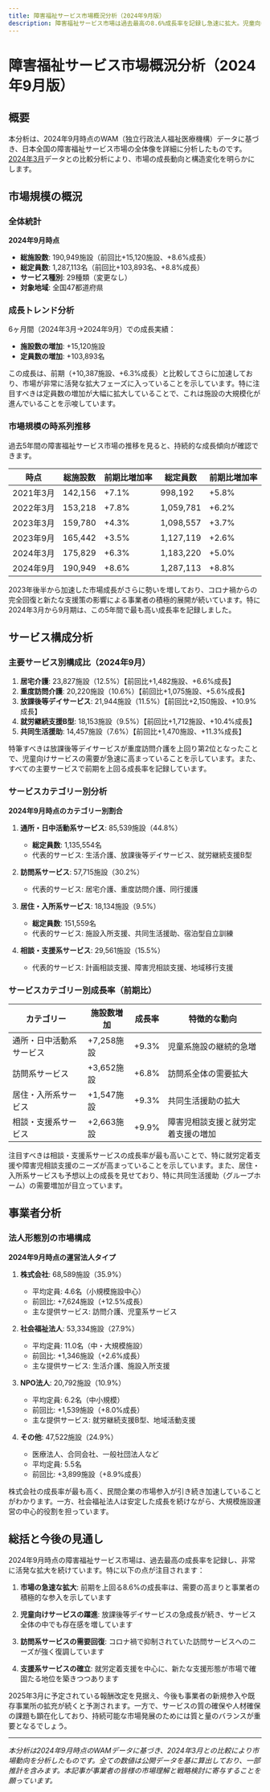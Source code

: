 ```yaml
---
title: 障害福祉サービス市場概況分析（2024年9月版）
description: 障害福祉サービス市場は過去最高の8.6%成長率を記録し急速に拡大。児童向けサービスの躍進が続き、訪問系サービスのニーズも強く復調。株式会社の成長率が最も高く(+10.1%)、民間企業の参入が加速。2025年3月の報酬改定を見据え引き続き市場拡大が予測されるが、サービスの質と量のバランスが今後の課題に。
---
```


# 障害福祉サービス市場概況分析（2024年9月版）

## 概要

本分析は、2024年9月時点のWAM（独立行政法人福祉医療機構）データに基づき、日本全国の障害福祉サービス市場の全体像を詳細に分析したものです。[2024年3月](/articles/202403/01-market-overview)データとの比較分析により、市場の成長動向と構造変化を明らかにします。

## 市場規模の概況

### 全体統計

**2024年9月時点**
- **総施設数**: 190,949施設（前回比+15,120施設、+8.6%成長）
- **総定員数**: 1,287,113名（前回比+103,893名、+8.8%成長）
- **サービス種別**: 29種類（変更なし）
- **対象地域**: 全国47都道府県

### 成長トレンド分析

6ヶ月間（2024年3月→2024年9月）での成長実績：

- **施設数の増加**: +15,120施設
- **定員数の増加**: +103,893名

この成長は、前期（+10,387施設、+6.3%成長）と比較してさらに加速しており、市場が非常に活発な拡大フェーズに入っていることを示しています。特に注目すべきは定員数の増加が大幅に拡大していることで、これは施設の大規模化が進んでいることを示唆しています。

### 市場規模の時系列推移

過去5年間の障害福祉サービス市場の推移を見ると、持続的な成長傾向が確認できます。

| 時点 | 総施設数 | 前期比増加率 | 総定員数 | 前期比増加率 |
|------|----------|----------------|----------|----------------|
| 2021年3月 | 142,156 | +7.1% | 998,192 | +5.8% |
| 2022年3月 | 153,218 | +7.8% | 1,059,781 | +6.2% |
| 2023年3月 | 159,780 | +4.3% | 1,098,557 | +3.7% |
| 2023年9月 | 165,442 | +3.5% | 1,127,119 | +2.6% |
| 2024年3月 | 175,829 | +6.3% | 1,183,220 | +5.0% |
| 2024年9月 | 190,949 | +8.6% | 1,287,113 | +8.8% |

2023年後半から加速した市場成長がさらに勢いを増しており、コロナ禍からの完全回復と新たな支援策の影響による事業者の積極的展開が続いています。特に2024年3月から9月期は、この5年間で最も高い成長率を記録しました。

## サービス構成分析

### 主要サービス別構成比（2024年9月）

1. **居宅介護**: 23,827施設（12.5%）【前回比+1,482施設、+6.6%成長】
2. **重度訪問介護**: 20,220施設（10.6%）【前回比+1,075施設、+5.6%成長】
3. **放課後等デイサービス**: 21,944施設（11.5%）【前回比+2,150施設、+10.9%成長】
4. **就労継続支援B型**: 18,153施設（9.5%）【前回比+1,712施設、+10.4%成長】
5. **共同生活援助**: 14,457施設（7.6%）【前回比+1,470施設、+11.3%成長】

特筆すべきは放課後等デイサービスが重度訪問介護を上回り第2位となったことで、児童向けサービスの需要が急速に高まっていることを示しています。また、すべての主要サービスで前期を上回る成長率を記録しています。

### サービスカテゴリー別分析

**2024年9月時点のカテゴリー別割合**

1. **通所・日中活動系サービス**: 85,539施設（44.8%）
   - **総定員数**: 1,135,554名
   - 代表的サービス: 生活介護、放課後等デイサービス、就労継続支援B型

2. **訪問系サービス**: 57,715施設（30.2%）
   - 代表的サービス: 居宅介護、重度訪問介護、同行援護

3. **居住・入所系サービス**: 18,134施設（9.5%）
   - **総定員数**: 151,559名
   - 代表的サービス: 施設入所支援、共同生活援助、宿泊型自立訓練

4. **相談・支援系サービス**: 29,561施設（15.5%）
   - 代表的サービス: 計画相談支援、障害児相談支援、地域移行支援

### サービスカテゴリー別成長率（前期比）

| カテゴリー | 施設数増加 | 成長率 | 特徴的な動向 |
|-----------|------------|-------|------------|
| 通所・日中活動系サービス | +7,258施設 | +9.3% | 児童系施設の継続的急増 |
| 訪問系サービス | +3,652施設 | +6.8% | 訪問系全体の需要拡大 |
| 居住・入所系サービス | +1,547施設 | +9.3% | 共同生活援助の拡大 |
| 相談・支援系サービス | +2,663施設 | +9.9% | 障害児相談支援と就労定着支援の増加 |

注目すべきは相談・支援系サービスの成長率が最も高いことで、特に就労定着支援や障害児相談支援のニーズが高まっていることを示しています。また、居住・入所系サービスも予想以上の成長を見せており、特に共同生活援助（グループホーム）の需要増加が目立っています。

## 事業者分析

### 法人形態別の市場構成

**2024年9月時点の運営法人タイプ**

1. **株式会社**: 68,589施設（35.9%）
   - 平均定員: 4.6名（小規模施設中心）
   - 前回比: +7,624施設（+12.5%成長）
   - 主な提供サービス: 訪問介護、児童系サービス

2. **社会福祉法人**: 53,334施設（27.9%）
   - 平均定員: 11.0名（中・大規模施設）
   - 前回比: +1,346施設（+2.6%成長）
   - 主な提供サービス: 生活介護、施設入所支援

3. **NPO法人**: 20,792施設（10.9%）
   - 平均定員: 6.2名（中小規模）
   - 前回比: +1,539施設（+8.0%成長）
   - 主な提供サービス: 就労継続支援B型、地域活動支援

4. **その他**: 47,522施設（24.9%）
   - 医療法人、合同会社、一般社団法人など
   - 平均定員: 5.5名
   - 前回比: +3,899施設（+8.9%成長）

株式会社の成長率が最も高く、民間企業の市場参入が引き続き加速していることがわかります。一方、社会福祉法人は安定した成長を続けながら、大規模施設運営の中心的役割を担っています。

## 総括と今後の見通し

2024年9月時点の障害福祉サービス市場は、過去最高の成長率を記録し、非常に活発な拡大を続けています。特に以下の点が注目されます：

1. **市場の急速な拡大**: 前期を上回る8.6%の成長率は、需要の高まりと事業者の積極的な参入を示しています

2. **児童向けサービスの躍進**: 放課後等デイサービスの急成長が続き、サービス全体の中でも存在感を増しています

3. **訪問系サービスの需要回復**: コロナ禍で抑制されていた訪問サービスへのニーズが強く復調しています

4. **支援系サービスの確立**: 就労定着支援を中心に、新たな支援形態が市場で確固たる地位を築きつつあります

2025年3月に予定されている報酬改定を見据え、今後も事業者の新規参入や既存事業所の拡充が続くと予測されます。一方で、サービスの質の確保や人材確保の課題も顕在化しており、持続可能な市場発展のためには質と量のバランスが重要となるでしょう。

---

*本分析は2024年9月時点のWAMデータに基づき、2024年3月との比較により市場動向を分析したものです。全ての数値は公開データを基に算出しており、一部推計を含みます。本記事が事業者の皆様の市場理解と戦略検討に寄与することを願っています。*
